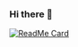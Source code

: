 ### Hi there 👋

[![ReadMe Card](https://github-readme-stats.vercel.app/api/pin/?username=MihaiCit&repo=mihaicit)](https://github.com/anuraghazra/github-readme-stats)

